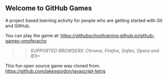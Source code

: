 ## Welcome to GitHub Games

A project based learning activity for people who are getting started with Git and GitHub.

You can play the game at: https://githubschooltraining.github.io/github-games-omoferacho

>> _*SUPPORTED BROWSERS*: Chrome, Firefox, Safari, Opera and IE9+_

This fun open source game was cloned from: https://github.com/jakesgordon/javascript-tetris
